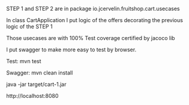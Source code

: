 STEP 1 and STEP 2 are in package io.jcervelin.fruitshop.cart.usecases

In class CartApplication I put logic of the offers decorating the previous logic of the STEP 1

Those usecases are with 100% Test coverage certified by jacoco lib

I put swagger to make more easy to test by browser.

Test:
mvn test

Swagger:
mvn clean install

java -jar target/cart-1.jar

http://localhost:8080
